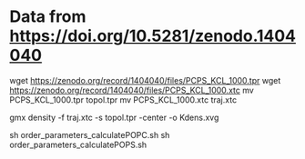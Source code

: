 # Data from https://doi.org/10.5281/zenodo.1404040

wget https://zenodo.org/record/1404040/files/PCPS_KCL_1000.tpr
wget https://zenodo.org/record/1404040/files/PCPS_KCL_1000.xtc
mv PCPS_KCL_1000.tpr topol.tpr
mv PCPS_KCL_1000.xtc traj.xtc

gmx density -f traj.xtc -s topol.tpr -center -o Kdens.xvg

sh order_parameters_calculatePOPC.sh
sh order_parameters_calculatePOPS.sh
